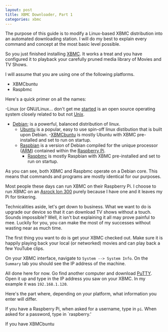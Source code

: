 ```yaml
---
layout: post
title: XBMC Downloader, Part 1
categories: xbmc
---
```


The purpose of this guide is to modify a Linux-based XBMC distribution into an automated downloading station. I will do my best to explain every command and concept at the most basic level possible.

So you just finished installing [XBMC](http://xbmc.org/about/). It works a treat and you have configured it to playback your carefully pruned media library of Movies and TV Shows.

I will assume that you are using one of the following platforms.

-   XBMCbuntu
-   Raspbmc

Here's a quick primer on all the names:

-Linux (or GNU/Linux... don't get me [started](http://en.wikipedia.org/wiki/GNU/Linux_naming_controversy) is an open source operating system closely related to but not [Unix](http://www.cyberciti.biz/faq/what-is-the-difference-between-linux-and-unix/).
  - [Debian](http://www.debian.org/intro/about); is a powerful, balanced distribution of linux.
    - [Ubuntu](http://www.ubuntu.com/desktop) is a popular, easy to use spin-off linux distibution that is built upon Debian.
      -[XBMCbuntu](http://wiki.xbmc.org/index.php?title=XBMCbuntu/FAQ) is mostly Ubuntu with XBMC pre-installed and set to run on startup.
    - [Raspbian](http://www.raspbian.org/) is a version of Debian compiled for the unique processor ([ARM](http://en.wikipedia.org/wiki/ARM_architecture)) contained within the [Raspberry Pi](http://www.raspberrypi.org/about).
      - [Raspbmc](http://www.raspbmc.com/about/) is mostly Raspbian with XBMC pre-installed and set to run on startup.

As you can see, both XBMC and Raspbmc operate on a Debian core. This means that commands and programs are mostly identical for our purposes.

Most people these days can run XBMC on their Raspberry Pi. I choose to run XBMC on an [Asrock Ion 300](http://www.asrock.com/nettop/spec/ion%20330.asp) purely because I have one and it leaves my Pi for tinkering.

Technicalities aside, let's get down to business. What we want to do is upgrade our device so that it can download TV shows without a touch. Sounds impossible? Well, it isn't but explaining it all may prove painful to mee. Luckily for you, you can make the most of my successes without wasting near as much time.

The first thing you want to do is get your XBMC checked out. Make sure it is happily playing back your local (or networked) movies and can play back a few YouTube clips.

On your XBMC interface, navigate to `System --> System Info`. On the `Summary` tab you should see the IP address of the machine.

All done here for now. Go find another computer and download [PuTTY](http://www.chiark.greenend.org.uk/~sgtatham/putty/download.html). Open it up and type in the IP address you saw on your XBMC. In my example it was `192.168.1.120`.

Here's the part where, depending on your platform, what information you enter will differ.

If you have a Raspberry Pi, when asked for a username, type in `pi`. When asked for a password, type in `raspberry.'

If you have XBMCbuntu
